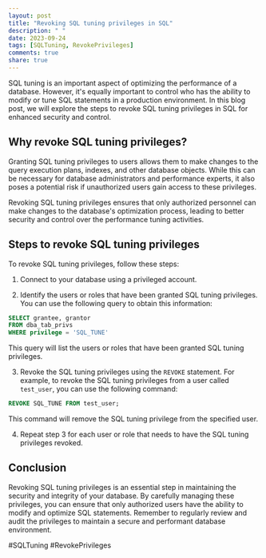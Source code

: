 ```yaml
---
layout: post
title: "Revoking SQL tuning privileges in SQL"
description: " "
date: 2023-09-24
tags: [SQLTuning, RevokePrivileges]
comments: true
share: true
---
```


SQL tuning is an important aspect of optimizing the performance of a database. However, it's equally important to control who has the ability to modify or tune SQL statements in a production environment. In this blog post, we will explore the steps to revoke SQL tuning privileges in SQL for enhanced security and control.

## Why revoke SQL tuning privileges?

Granting SQL tuning privileges to users allows them to make changes to the query execution plans, indexes, and other database objects. While this can be necessary for database administrators and performance experts, it also poses a potential risk if unauthorized users gain access to these privileges.

Revoking SQL tuning privileges ensures that only authorized personnel can make changes to the database's optimization process, leading to better security and control over the performance tuning activities.

## Steps to revoke SQL tuning privileges

To revoke SQL tuning privileges, follow these steps:

1. Connect to your database using a privileged account.

2. Identify the users or roles that have been granted SQL tuning privileges. You can use the following query to obtain this information:

```sql
SELECT grantee, grantor
FROM dba_tab_privs
WHERE privilege = 'SQL_TUNE'
```

   This query will list the users or roles that have been granted SQL tuning privileges.

3. Revoke the SQL tuning privileges using the `REVOKE` statement. For example, to revoke the SQL tuning privileges from a user called `test_user`, you can use the following command:

```sql
REVOKE SQL_TUNE FROM test_user;
```

   This command will remove the SQL tuning privilege from the specified user.

4. Repeat step 3 for each user or role that needs to have the SQL tuning privileges revoked.

## Conclusion

Revoking SQL tuning privileges is an essential step in maintaining the security and integrity of your database. By carefully managing these privileges, you can ensure that only authorized users have the ability to modify and optimize SQL statements. Remember to regularly review and audit the privileges to maintain a secure and performant database environment.

#SQLTuning #RevokePrivileges